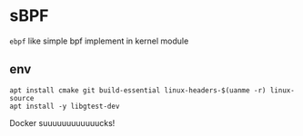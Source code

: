 # sBPF
`ebpf` like simple bpf implement in kernel module

## env
``` shell
apt install cmake git build-essential linux-headers-$(uanme -r) linux-source
apt install -y libgtest-dev
```

Docker suuuuuuuuuuuucks!
